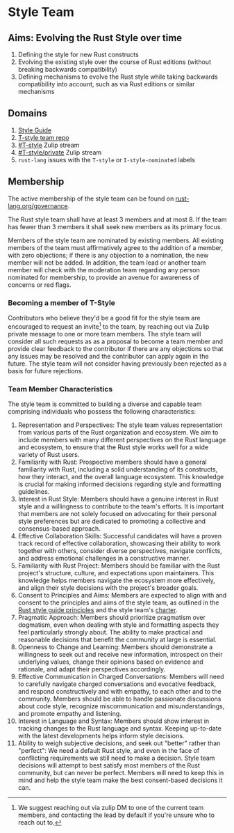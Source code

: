 # Style Team

## Aims: Evolving the Rust Style over time

1. Defining the style for new Rust constructs
2. Evolving the existing style over the course of Rust editions (without breaking backwards compatibility)
3. Defining mechanisms to evolve the Rust style while taking backwards compatibility into account, such as via Rust editions or similar mechanisms

## Domains

1. [Style Guide](https://github.com/rust-lang/rust/tree/HEAD/src/doc/style-guide/src)
2. [T-style team repo](https://github.com/rust-lang/style-team/)
3. [#T-style](https://rust-lang.zulipchat.com/#narrow/stream/346005-t-style) Zulip stream
4. [#T-style/private](https://rust-lang.zulipchat.com/#narrow/stream/353175-t-style.2Fprivate) Zulip stream
5. `rust-lang` issues with the `T-style` or `I-style-nominated` labels

## Membership

The active membership of the style team can be found on [rust-lang.org/governance](https://github.com/rust-lang/team/blob/HEAD/teams/style.toml).

The Rust style team shall have at least 3 members and at most 8. If the team has fewer than 3 members it shall seek new members as its primary focus.

Members of the style team are nominated by existing members. All existing members of the team must affirmatively agree to the addition of a member, with zero objections; if there is any objection to a nomination, the new member will not be added. In addition, the team lead or another team member will check with the moderation team regarding any person nominated for membership, to provide an avenue for awareness of concerns or red flags.

### Becoming a member of T-Style

Contributors who believe they'd be a good fit for the style team are encouraged to request an invite[^1] to the team, by reaching out via Zulip private message to one or more team members. The style team will consider all such requests as as a proposal to become a team member and provide clear feedback to the contributor if there are any objections so that any issues may be resolved and the contributor can apply again in the future. The style team will not consider having previously been rejected as a basis for future rejections.

### Team Member Characteristics

The style team is committed to building a diverse and capable team comprising individuals who possess the following characteristics:

1. Representation and Perspectives: The style team values representation from various parts of the Rust organization and ecosystem. We aim to include members with many different perspectives on the Rust language and ecosystem, to ensure that the Rust style works well for a wide variety of Rust users.
2. Familiarity with Rust: Prospective members should have a general familiarity with Rust, including a solid understanding of its constructs, how they interact, and the overall language ecosystem. This knowledge is crucial for making informed decisions regarding style and formatting guidelines.
3. Interest in Rust Style: Members should have a genuine interest in Rust style and a willingness to contribute to the team's efforts. It is important that members are not solely focused on advocating for their personal style preferences but are dedicated to promoting a collective and consensus-based approach.
4. Effective Collaboration Skills: Successful candidates will have a proven track record of effective collaboration, showcasing their ability to work together with others, consider diverse perspectives, navigate conflicts, and address emotional challenges in a constructive manner.
5. Familiarity with Rust Project: Members should be familiar with the Rust project's structure, culture, and expectations upon maintainers. This knowledge helps members navigate the ecosystem more effectively, and align their style decisions with the project's broader goals.
6. Consent to Principles and Aims: Members are expected to align with and consent to the principles and aims of the style team, as outlined in the [Rust style guide principles](https://github.com/rust-lang/rust/blob/master/src/doc/style-guide/src/principles.md) and the style team's [charter](https://github.com/rust-lang/style-team/blob/style-policy/charter.md).
7. Pragmatic Approach: Members should prioritize pragmatism over dogmatism, even when dealing with style and formatting aspects they feel particularly strongly about. The ability to make practical and reasonable decisions that benefit the community at large is essential.
8. Openness to Change and Learning: Members should demonstrate a willingness to seek out and receive new information, introspect on their underlying values, change their opinions based on evidence and rationale, and adapt their perspectives accordingly.
9. Effective Communication in Charged Conversations: Members will need to carefully navigate charged conversations and evocative feedback, and respond constructively and with empathy, to each other and to the community. Members should be able to handle passionate discussions about code style, recognize miscommunication and misunderstandings, and promote empathy and listening.
10. Interest in Language and Syntax: Members should show interest in tracking changes to the Rust language and syntax. Keeping up-to-date with the latest developments helps inform style decisions.
11. Ability to weigh subjective decisions, and seek out "better" rather than "perfect": We need a default Rust style, and even in the face of conflicting requirements we still need to make a decision. Style team decisions will attempt to best satisfy most members of the Rust community, but can never be perfect. Members will need to keep this in mind and help the style team make the best consent-based decisions it can.

[^1]: We suggest reaching out via zulip DM to one of the current team members, and contacting the lead by default if you're unsure who to reach out to.
